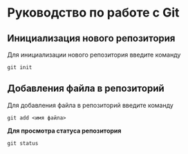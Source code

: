 # Руководство по работе с Git

## Инициализация нового репозитория

Для инициализации нового репозитория введите команду
```
git init
```

## Добавления файла в репозиторий

Для добавления файла в репозиторий введите команду
```
git add <имя файла>
```


**Для просмотра статуса репозитория**

```
git status
```

